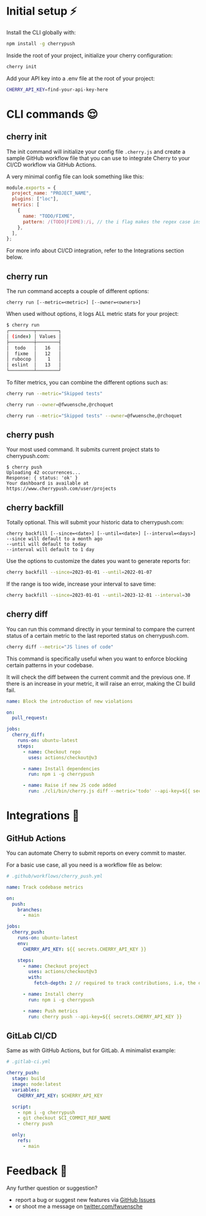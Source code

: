 # Initial setup ⚡️

Install the CLI globally with:

```sh
npm install -g cherrypush
```

Inside the root of your project, initialize your cherry configuration:

```sh
cherry init
```

Add your API key into a .env file at the root of your project:

```sh
CHERRY_API_KEY=find-your-api-key-here
```

# CLI commands 😌

## cherry init

The init command will initialize your config file `.cherry.js` and create a sample GitHub workflow file that you can use
to integrate Cherry to your CI/CD workflow via GitHub Actions.

A very minimal config file can look something like this:

```js
module.exports = {
  project_name: "PROJECT_NAME",
  plugins: ["loc"],
  metrics: [
    {
      name: "TODO/FIXME",
      pattern: /(TODO|FIXME):/i, // the i flag makes the regex case insensitive
    },
  ],
};
```

For more info about CI/CD integration, refer to the Integrations section below.

## cherry run

The run command accepts a couple of different options:

```
cherry run [--metric=<metric>] [--owner=<owners>]
```

When used without options, it logs ALL metric stats for your project:

```sh
$ cherry run
┌─────────┬────────┐
│ (index) │ Values │
├─────────┼────────┤
│  todo   │   16   │
│  fixme  │   12   │
│ rubocop │    1   │
│ eslint  │   13   │
└─────────┴────────┘
```

To filter metrics, you can combine the different options such as:

```sh
cherry run --metric="Skipped tests"
```

```sh
cherry run --owner=@fwuensche,@rchoquet
```

```sh
cherry run --metric="Skipped tests" --owner=@fwuensche,@rchoquet
```

## cherry push

Your most used command. It submits current project stats to cherrypush.com:

```
$ cherry push
Uploading 42 occurrences...
Response: { status: 'ok' }
Your dashboard is available at https://www.cherrypush.com/user/projects
```

## cherry backfill

Totally optional. This will submit your historic data to cherrypush.com:

```
cherry backfill [--since=<date>] [--until=<date>] [--interval=<days>]
--since will default to a month ago
--until will default to today
--interval will default to 1 day
```

Use the options to customize the dates you want to generate reports for:

```sh
cherry backfill --since=2023-01-01 --until=2022-01-07
```

If the range is too wide, increase your interval to save time:

```sh
cherry backfill --since=2023-01-01 --until=2023-12-01 --interval=30
```

## cherry diff

You can run this command directly in your terminal to compare the current status of a certain metric to the last
reported status on cherrypush.com.

```sh
cherry diff --metric="JS lines of code"
```

This command is specifically useful when you want to enforce blocking certain patterns in your codebase.

It will check the diff between the current commit and the previous one. If there is an increase in your metric, it will
raise an error, making the CI build fail.

```yml
name: Block the introduction of new violations

on:
  pull_request:

jobs:
  cherry_diff:
    runs-on: ubuntu-latest
    steps:
      - name: Checkout repo
        uses: actions/checkout@v3

      - name: Install dependencies
        run: npm i -g cherrypush

      - name: Raise if new JS code added
        run: ./cli/bin/cherry.js diff --metric='todo' --api-key=${{ secrets.CHERRY_API_KEY }} --error-if-increase
```

# Integrations 🧩

## GitHub Actions

You can automate Cherry to submit reports on every commit to master.

For a basic use case, all you need is a workflow file as below:

```yml
# .github/workflows/cherry_push.yml

name: Track codebase metrics

on:
  push:
    branches:
      - main

jobs:
  cherry_push:
    runs-on: ubuntu-latest
    env:
      CHERRY_API_KEY: ${{ secrets.CHERRY_API_KEY }}

    steps:
      - name: Checkout project
        uses: actions/checkout@v3
        with:
          fetch-depth: 2 // required to track contributions, i.e, the diff between commits

      - name: Install cherry
        run: npm i -g cherrypush

      - name: Push metrics
        run: cherry push --api-key=${{ secrets.CHERRY_API_KEY }}
```

## GitLab CI/CD

Same as with GitHub Actions, but for GitLab. A minimalist example:

```yml
# .gitlab-ci.yml

cherry_push:
  stage: build
  image: node:latest
  variables:
    CHERRY_API_KEY: $CHERRY_API_KEY

  script:
    - npm i -g cherrypush
    - git checkout $CI_COMMIT_REF_NAME
    - cherry push

  only:
    refs:
      - main
```

# Feedback 🙏

Any further question or suggestion?

- report a bug or suggest new features via [GitHub Issues](https://github.com/cherrypush/cherry-cli/issues)
- or shoot me a message on [twitter.com/fwuensche](https://twitter.com/fwuensche)
